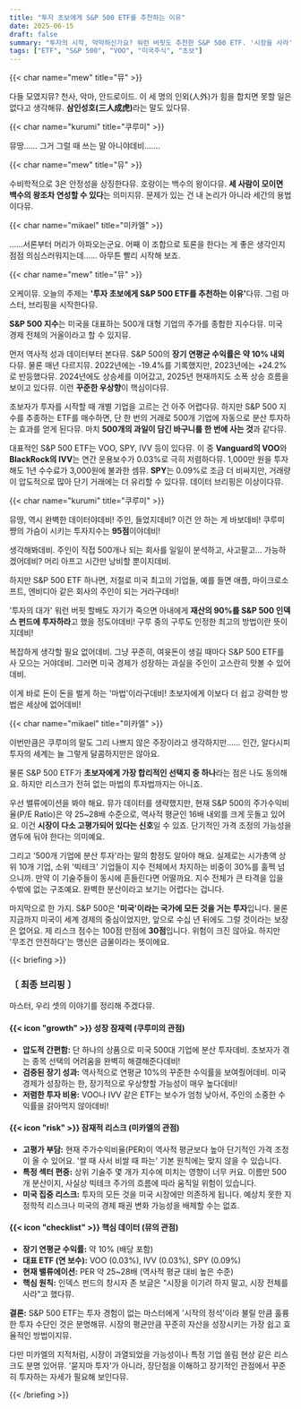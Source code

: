 ```yaml
---
title: "투자 초보에게 S&P 500 ETF를 추천하는 이유"
date: 2025-06-15
draft: false
summary: "투자의 시작, 막막하신가요? 워런 버핏도 추천한 S&P 500 ETF. '시장을 사라'는 말의 진짜 의미부터 고평가 리스크까지, 세 명의 소녀가 투자의 정석을 쉽고 명쾌하게 알려드립니다."
tags: ["ETF", "S&P 500", "VOO", "미국주식", "초보"]
---
```


{{< char name="mew" title="뮤" >}}
<p>다들 모였지뮤? 천사, 악마, 안드로이드. 이 세 명의 인외(人外)가 힘을 합치면 못할 일은 없다고 생각해뮤. <strong>삼인성호(三人成虎)</strong>라는 말도 있다뮤.</p>

{{< char name="kurumi" title="쿠루미" >}}
<p>뮤땅…… 그거 그럴 때 쓰는 말 아니야데비…….</p>

{{< char name="mew" title="뮤" >}}
<p>수비학적으로 3은 안정성을 상징한다뮤. 호랑이는 백수의 왕이다뮤. <strong>세 사람이 모이면 백수의 왕조차 연성할 수 있다</strong>는 의미지뮤. 문제가 있는 건 내 논리가 아니라 세간의 용법이다뮤.</p>

{{< char name="mikael" title="미카엘" >}}
<p>……서론부터 머리가 아파오는군요. 어째 이 조합으로 토론을 한다는 게 좋은 생각인지 점점 의심스러워지는데…… 아무튼 빨리 시작해 보죠.</p>

{{< char name="mew" title="뮤" >}}
<p>오케이뮤. 오늘의 주제는 <strong>'투자 초보에게 S&P 500 ETF를 추천하는 이유'</strong>다뮤. 그럼 마스터, 브리핑을 시작한다뮤.</p>
<p><strong>S&P 500 지수</strong>는 미국을 대표하는 500개 대형 기업의 주가를 종합한 지수다뮤. 미국 경제 전체의 거울이라고 할 수 있지뮤.</p>
<p>먼저 역사적 성과 데이터부터 본다뮤. S&P 500의 <strong>장기 연평균 수익률은 약 10% 내외</strong>다뮤. 물론 매년 다르지뮤. 2022년에는 -19.4%를 기록했지만, 2023년에는 +24.2%로 반등했다뮤. 2024년에도 상승세를 이어갔고, 2025년 현재까지도 소폭 상승 흐름을 보이고 있다뮤. 이런 <strong>꾸준한 우상향</strong>이 핵심이다뮤.</p>
<p>초보자가 투자를 시작할 때 개별 기업을 고르는 건 아주 어렵다뮤. 하지만 S&P 500 지수를 추종하는 ETF를 매수하면, 단 한 번의 거래로 500개 기업에 자동으로 분산 투자하는 효과를 얻게 된다뮤. 마치 <strong>500개의 과일이 담긴 바구니를 한 번에 사는 것</strong>과 같다뮤.</p>
<p>대표적인 S&P 500 ETF는 VOO, SPY, IVV 등이 있다뮤. 이 중 <strong>Vanguard의 VOO</strong>와 <strong>BlackRock의 IVV</strong>는 연간 운용보수가 0.03%로 극히 저렴하다뮤. 1,000만 원을 투자해도 1년 수수료가 3,000원에 불과한 셈뮤. <strong>SPY</strong>는 0.09%로 조금 더 비싸지만, 거래량이 압도적으로 많아 단기 거래에는 더 유리할 수 있다뮤. 데이터 브리핑은 이상이다뮤.</p>

{{< char name="kurumi" title="쿠루미" >}}
<p>뮤땅, 역시 완벽한 데이터야데비! 주인, 들었지데비? 이건 안 하는 게 바보데비! 쿠루미쨩의 가슴이 시키는 투자지수는 <strong>95점</strong>이야데비!</p>
<p>생각해봐데비. 주인이 직접 500개나 되는 회사를 일일이 분석하고, 사고팔고... 가능하겠어데비? 머리 아프고 시간만 낭비할 뿐이지데비.</p>
<p>하지만 S&P 500 ETF 하나면, 저절로 미국 최고의 기업들, 예를 들면 애플, 마이크로소프트, 엔비디아 같은 회사의 주인이 되는 거라구데비!</p>
<p>'투자의 대가' 워런 버핏 할배도 자기가 죽으면 아내에게 <strong>재산의 90%를 S&P 500 인덱스 펀드에 투자하라</strong>고 했을 정도야데비! 구루 중의 구루도 인정한 최고의 방법이란 뜻이지데비!</p>
<p>복잡하게 생각할 필요 없어데비. 그냥 꾸준히, 여윳돈이 생길 때마다 S&P 500 ETF를 사 모으는 거야데비. 그러면 미국 경제가 성장하는 과실을 주인이 고스란히 맛볼 수 있어데비.</p>
<p>이게 바로 돈이 돈을 벌게 하는 '마법'이라구데비! 초보자에게 이보다 더 쉽고 강력한 방법은 세상에 없어데비!</p>

{{< char name="mikael" title="미카엘" >}}
<p>이번만큼은 쿠루미의 말도 그리 나쁘지 않은 주장이라고 생각하지만…… 인간, 알다시피 투자의 세계는 늘 그렇게 달콤하지만은 않아요.</p>
<p>물론 S&P 500 ETF가 <strong>초보자에게 가장 합리적인 선택지 중 하나</strong>라는 점은 나도 동의해요. 하지만 리스크가 전혀 없는 마법의 투자법까지는 아니죠.</p>
<p>우선 밸류에이션을 봐야 해요. 뮤가 데이터를 생략했지만, 현재 S&P 500의 주가수익비율(P/E Ratio)은 약 25~28배 수준으로, 역사적 평균인 16배 내외를 크게 웃돌고 있어요. 이건 <strong>시장이 다소 고평가되어 있다는 신호</strong>일 수 있죠. 단기적인 가격 조정의 가능성을 염두에 둬야 한다는 의미예요.</p>
<p>그리고 '500개 기업에 분산 투자'라는 말의 함정도 알아야 해요. 실제로는 시가총액 상위 10개 기업, 소위 '빅테크' 기업들이 지수 전체에서 차지하는 비중이 30%를 훌쩍 넘으니까. 만약 이 기술주들이 동시에 흔들린다면 어떨까요. 지수 전체가 큰 타격을 입을 수밖에 없는 구조예요. 완벽한 분산이라고 보기는 어렵다는 겁니다.</p>
<p>마지막으로 한 가지. S&P 500은 <strong>'미국'이라는 국가에 모든 것을 거는 투자</strong>입니다. 물론 지금까지 미국이 세계 경제의 중심이었지만, 앞으로 수십 년 뒤에도 그럴 것이라는 보장은 없어요. 제 리스크 점수는 100점 만점에 <strong>30점</strong>입니다. 위험이 크진 않아요. 하지만 '무조건 안전하다'는 맹신은 금물이라는 뜻이에요.</p>

{{< briefing >}}
<h3><strong>〔 최종 브리핑 〕</strong></h3>
<p>마스터, 우리 셋의 이야기를 정리해 주겠다뮤.</p>

<h4><span class="svg-icon">{{< icon "growth" >}}</span> 성장 잠재력 (쿠루미의 관점)</h4>
<ul>
    <li><strong>압도적 간편함:</strong> 단 하나의 상품으로 미국 500대 기업에 분산 투자데비. 초보자가 겪는 종목 선택의 어려움을 완벽히 해결해준다데비!</li>
    <li><strong>검증된 장기 성과:</strong> 역사적으로 연평균 10%의 꾸준한 수익률을 보여줬어데비. 미국 경제가 성장하는 한, 장기적으로 우상향할 가능성이 매우 높다데비!</li>
    <li><strong>저렴한 투자 비용:</strong> VOO나 IVV 같은 ETF는 보수가 엄청 낮아서, 주인의 소중한 수익률을 갉아먹지 않아데비!</li>
</ul>

<h4><span class="svg-icon">{{< icon "risk" >}}</span> 잠재적 리스크 (미카엘의 관점)</h4>
<ul>
    <li><strong>고평가 부담:</strong> 현재 주가수익비율(PER)이 역사적 평균보다 높아 단기적인 가격 조정이 올 수 있어요. '쌀 때 사서 비쌀 때 파는' 기본 원칙에는 맞지 않을 수 있습니다.</li>
    <li><strong>특정 섹터 편중:</strong> 상위 기술주 몇 개가 지수에 미치는 영향이 너무 커요. 이름만 500개 분산이지, 사실상 빅테크 주가의 흐름에 따라 움직일 위험이 있습니다.</li>
    <li><strong>미국 집중 리스크:</strong> 투자의 모든 것을 미국 시장에만 의존하게 됩니다. 예상치 못한 지정학적 리스크나 미국의 경제 패권 변화 가능성을 배제할 수는 없죠.</li>
</ul>

<h4><span class="svg-icon">{{< icon "checklist" >}}</span> 핵심 데이터 (뮤의 관점)</h4>
<ul>
    <li><strong>장기 연평균 수익률:</strong> 약 10% (배당 포함)</li>
    <li><strong>대표 ETF (연 보수):</strong> VOO (0.03%), IVV (0.03%), SPY (0.09%)</li>
    <li><strong>현재 밸류에이션:</strong> PER 약 25~28배 (역사적 평균 대비 높은 수준)</li>
    <li><strong>핵심 원칙:</strong> 인덱스 펀드의 창시자 존 보글은 "시장을 이기려 하지 말고, 시장 전체를 사라"고 했다뮤.</li>
</ul>

<div class="final-conclusion">
    <p><strong>결론:</strong> S&P 500 ETF는 투자 경험이 없는 마스터에게 '시작의 정석'이라 불릴 만큼 훌륭한 투자 수단인 것은 분명해뮤. 시장의 평균만큼 꾸준히 자산을 성장시키는 가장 쉽고 효율적인 방법이지뮤.</p>
    <p>다만 미카엘의 지적처럼, 시장이 과열되었을 가능성이나 특정 기업 쏠림 현상 같은 리스크도 분명 있어뮤. '묻지마 투자'가 아니라, 장단점을 이해하고 장기적인 관점에서 꾸준히 투자하는 자세가 필요해 보인다뮤.</p>
</div>
{{< /briefing >}}